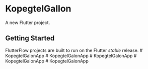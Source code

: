 # KopegtelGallon

A new Flutter project.

## Getting Started

FlutterFlow projects are built to run on the Flutter _stable_ release.
#   K o p e g t e l G a l o n A p p  
 #   K o p e g t e l G a l o n A p p  
 #   K o p e g t e l G a l o n A p p  
 #   K o p e g t e l G a l o n A p p  
 #   K o p e g t e l G a l o n A p p  
 